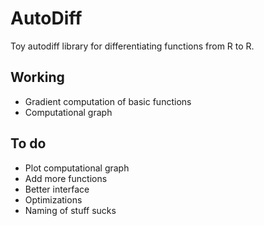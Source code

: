 # AutoDiff
Toy autodiff library for differentiating functions from R to R.

## Working
- Gradient computation of basic functions
- Computational graph 

## To do
- Plot computational graph
- Add more functions
- Better interface 
- Optimizations 
- Naming of stuff sucks 
